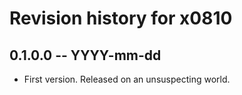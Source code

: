 # Revision history for x0810

## 0.1.0.0 -- YYYY-mm-dd

* First version. Released on an unsuspecting world.
